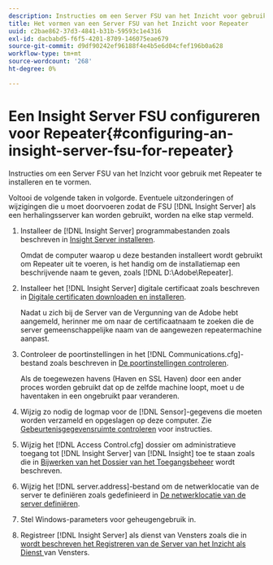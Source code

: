 ```yaml
---
description: Instructies om een Server FSU van het Inzicht voor gebruik met Repeater te installeren en te vormen.
title: Het vormen van een Server FSU van het Inzicht voor Repeater
uuid: c2bae862-37d3-4841-b31b-59593c1e4316
exl-id: dacbabd5-f6f5-4201-8709-146075eae679
source-git-commit: d9df90242ef96188f4e4b5e6d04cfef196b0a628
workflow-type: tm+mt
source-wordcount: '268'
ht-degree: 0%

---
```


# Een Insight Server FSU configureren voor Repeater{#configuring-an-insight-server-fsu-for-repeater}

Instructies om een Server FSU van het Inzicht voor gebruik met Repeater te installeren en te vormen.

Voltooi de volgende taken in volgorde. Eventuele uitzonderingen of wijzigingen die u moet doorvoeren zodat de FSU [!DNL Insight Server] als een herhalingsserver kan worden gebruikt, worden na elke stap vermeld.

1. Installeer de [!DNL Insight Server] programmabestanden zoals beschreven in [Insight Server installeren](../../../../home/c-inst-svr/c-install-ins-svr/c-install-ins-svr.md#concept-1c796b4ca427474f99ec6ba34d8254cd).

   Omdat de computer waarop u deze bestanden installeert wordt gebruikt om Repeater uit te voeren, is het handig om de installatiemap een beschrijvende naam te geven, zoals [!DNL D:\Adobe\Repeater].

1. Installeer het [!DNL Insight Server] digitale certificaat zoals beschreven in [Digitale certificaten downloaden en installeren](../../../../home/c-inst-svr/c-install-ins-svr/t-install-proc-inst-svr-dpu/c-dnld-dgtl-cert/c-dnld-dgtl-cert.md#concept-4f79c240492f4e52b6375b4b3bbefa17).

   Nadat u zich bij de Server van de Vergunning van de Adobe hebt aangemeld, herinner me om naar de certificaatnaam te zoeken die de server gemeenschappelijke naam van de aangewezen repeatermachine aanpast.

1. Controleer de poortinstellingen in het [!DNL Communications.cfg]-bestand zoals beschreven in [De poortinstellingen controleren](../../../../home/c-inst-svr/c-install-ins-svr/t-install-proc-inst-svr-dpu/t-chk-pt-stgs.md#task-a91191b0a19e4437aa535a27c734ae64).

   Als de toegewezen havens (Haven en SSL Haven) door een ander proces worden gebruikt dat op de zelfde machine loopt, moet u de haventaken in een ongebruikt paar veranderen.

1. Wijzig zo nodig de logmap voor de [!DNL Sensor]-gegevens die moeten worden verzameld en opgeslagen op deze computer. Zie [Gebeurtenisgegevensruimte controleren](../../../../home/c-inst-svr/c-admin-inst-svr/c-mntr-disk-spc/t-mntr-evt-data-spc.md#task-a54d4bd16b96437f943cd09e5d848440) voor instructies.
1. Wijzig het [!DNL Access Control.cfg] dossier om administratieve toegang tot [!DNL Insight Server] van [!DNL Insight] toe te staan zoals die in [Bijwerken van het Dossier van het Toegangsbeheer](../../../../home/c-inst-svr/c-install-ins-svr/t-install-proc-inst-svr-dpu/c-updt-accss-ctrl-file.md#concept-fb9aa0c0e0664c018528f56d01c4808d) wordt beschreven.
1. Wijzig het [!DNL server.address]-bestand om de netwerklocatie van de server te definiëren zoals gedefinieerd in [De netwerklocatie van de server definiëren](../../../../home/c-inst-svr/c-install-ins-svr/t-install-proc-inst-svr-dpu/c-svrs-ntwk-loc/c-svrs-ntwk-loc.md#concept-87dd2aa3448c415ca1285bc445a8c649).
1. Stel Windows-parameters voor geheugengebruik in.
1. Registreer [!DNL Insight Server] als dienst van Vensters zoals die in [wordt beschreven het Registreren van de Server van het Inzicht als Dienst ](../../../../home/c-inst-svr/c-install-ins-svr/t-install-proc-inst-svr-dpu/c-reg-wdws-svc.md#concept-f2c7aa891d544a2595aa01d0d796a540) van Vensters.
